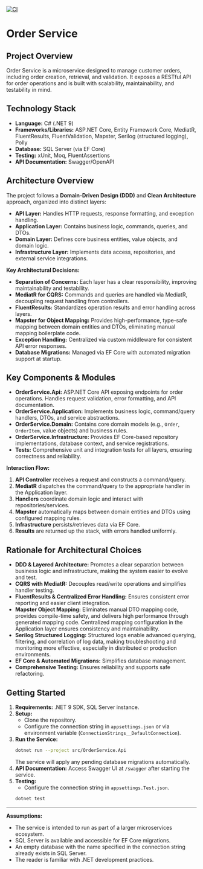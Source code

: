 
[![CI](https://github.com/behrouz-rad/order-service/actions/workflows/ci.yml/badge.svg)](https://github.com/behrouz-rad/order-service/actions/workflows/ci.yml)
# Order Service

## Project Overview

Order Service is a microservice designed to manage customer orders, including order creation, retrieval, and validation. It exposes a RESTful API for order operations and is built with scalability, maintainability, and testability in mind.

## Technology Stack

- **Language:** C# (.NET 9)
- **Frameworks/Libraries:** ASP.NET Core, Entity Framework Core, MediatR, FluentResults, FluentValidation, Mapster, Serilog (structured logging), Polly
- **Database:** SQL Server (via EF Core)
- **Testing:** xUnit, Moq, FluentAssertions
- **API Documentation:** Swagger/OpenAPI

## Architecture Overview

The project follows a **Domain-Driven Design (DDD)** and **Clean Architecture** approach, organized into distinct layers:

- **API Layer:** Handles HTTP requests, response formatting, and exception handling.
- **Application Layer:** Contains business logic, commands, queries, and DTOs.
- **Domain Layer:** Defines core business entities, value objects, and domain logic.
- **Infrastructure Layer:** Implements data access, repositories, and external service integrations.

**Key Architectural Decisions:**

- **Separation of Concerns:** Each layer has a clear responsibility, improving maintainability and testability.
- **MediatR for CQRS:** Commands and queries are handled via MediatR, decoupling request handling from controllers.
- **FluentResults:** Standardizes operation results and error handling across layers.
- **Mapster for Object Mapping:** Provides high-performance, type-safe mapping between domain entities and DTOs, eliminating manual mapping boilerplate code.
- **Exception Handling:** Centralized via custom middleware for consistent API error responses.
- **Database Migrations:** Managed via EF Core with automated migration support at startup.

## Key Components & Modules

- **OrderService.Api:** ASP.NET Core API exposing endpoints for order operations. Handles request validation, error formatting, and API documentation.
- **OrderService.Application:** Implements business logic, command/query handlers, DTOs, and service abstractions.
- **OrderService.Domain:** Contains core domain models (e.g., `Order`, `OrderItem`, value objects) and business rules.
- **OrderService.Infrastructure:** Provides EF Core-based repository implementations, database context, and service registrations.
- **Tests:** Comprehensive unit and integration tests for all layers, ensuring correctness and reliability.

**Interaction Flow:**
1. **API Controller** receives a request and constructs a command/query.
2. **MediatR** dispatches the command/query to the appropriate handler in the Application layer.
3. **Handlers** coordinate domain logic and interact with repositories/services.
4. **Mapster** automatically maps between domain entities and DTOs using configured mapping rules.
5. **Infrastructure** persists/retrieves data via EF Core.
6. **Results** are returned up the stack, with errors handled uniformly.

## Rationale for Architectural Choices

- **DDD & Layered Architecture:** Promotes a clear separation between business logic and infrastructure, making the system easier to evolve and test.
- **CQRS with MediatR:** Decouples read/write operations and simplifies handler testing.
- **FluentResults & Centralized Error Handling:** Ensures consistent error reporting and easier client integration.
- **Mapster Object Mapping:** Eliminates manual DTO mapping code, provides compile-time safety, and delivers high performance through generated mapping code. Centralized mapping configuration in the Application layer ensures consistency and maintainability.
- **Serilog Structured Logging:** Structured logs enable advanced querying, filtering, and correlation of log data, making troubleshooting and monitoring more effective, especially in distributed or production environments.
- **EF Core & Automated Migrations:** Simplifies database management.
- **Comprehensive Testing:** Ensures reliability and supports safe refactoring.

## Getting Started

1. **Requirements:** .NET 9 SDK, SQL Server instance.
2. **Setup:**
   - Clone the repository.
   - Configure the connection string in `appsettings.json` or via environment variable (`ConnectionStrings__DefaultConnection`).
3. **Run the Service:**
   ```sh
   dotnet run --project src/OrderService.Api
   ```
   The service will apply any pending database migrations automatically.
4. **API Documentation:** Access Swagger UI at `/swagger` after starting the service.
5. **Testing:**
   - Configure the connection string in `appsettings.Test.json`.
   ```sh
   dotnet test
   ```

---

**Assumptions:**  
- The service is intended to run as part of a larger microservices ecosystem.
- SQL Server is available and accessible for EF Core migrations.
- An empty database with the name specified in the connection string already exists in SQL Server.
- The reader is familiar with .NET development practices.
